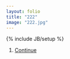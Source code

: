 ```yaml
---
layout: folio
title: "222"
image: "222.jpg"
---
```

{% include JB/setup %}

<div class="copy">
	<p></p>
</div>

<div class="choice">
	<ol>
		<li><a href=".html">
			Continue
</a></li>
	</ol>
</div>